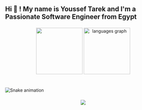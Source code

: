 <h2 align="left">Hi 👋 ! My name is Youssef Tarek and I'm a Passionate Software Engineer from Egypt</h2>

###

<div align="center">
  <!-- Commit Stats -->
  <img src="https://your-vercel-domain.vercel.app/api?username=kallmejoe&count_private=true&show_icons=true&theme=github_dark&hide_border=false" height="150" />
  
  <!-- Top Languages -->
  <img src="https://your-vercel-domain.vercel.app/api/top-langs?username=kallmejoe&locale=en&hide_title=false&layout=compact&card_width=320&langs_count=5&theme=github_dark&hide_border=false" height="150" alt="languages graph" />
</div>

###

<br clear="both">

<!-- Snake Animation -->
<img src="https://raw.githubusercontent.com/yousseftarek/yousseftarek/output/snake.svg" alt="Snake animation" />

###

<div align="center">
  <!-- Profile Views Counter -->
  <img src="https://profile-counter.glitch.me/yousseftarek/count.svg?" />
</div>
